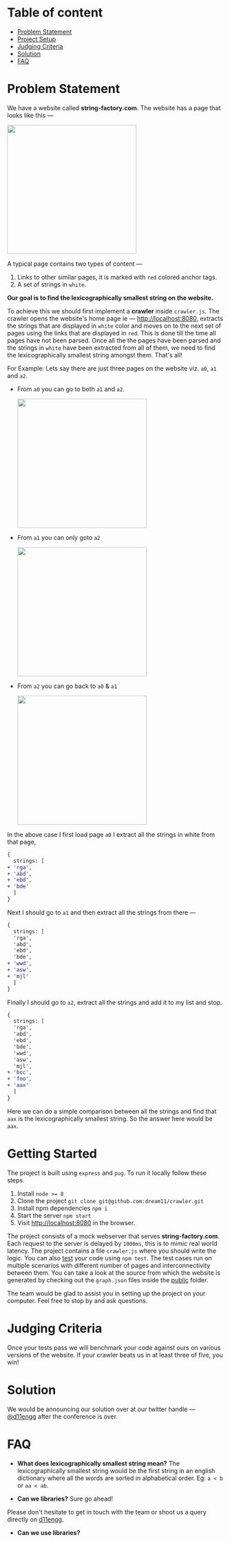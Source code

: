 # Table of content
  - [Problem Statement](#problem-statement)
  - [Project Setup](#project-setup)
  - [Judging Criteria](#judging-criteria)
  - [Solution](#solution)
  - [FAQ](#faq)

# Problem Statement
We have a website called **string-factory.com**. The website has a page that looks like this —

<img src='https://raw.githubusercontent.com/dream11/crawler/master/public/string-factory.png' height="300">

A typical page contains two types of content —
1. Links to other similar pages, it is marked with `red` colored anchor tags.
2. A set of strings in `white`.

**Our goal is to find the lexicographically smallest string on the website.**

To achieve this we should first implement a **crawler** inside `crawler.js`. The crawler opens the website's home page ie — [http://localhost:8080](http://localhost:8080), extracts the strings that are displayed in `white` color and moves on to the next set of pages using the links that are displayed in `red`. This is done till the time all pages have not been parsed. Once all the the pages have been parsed and the strings in `white` have been extracted from all of them, we need to find the lexicographically smallest string amongst them. That's all!

For Example: Lets say there are just three pages on the website viz. `a0`, `a1` and `a2`.

- From `a0` you can go to both `a1` and `a2`.

  <img src="https://raw.githubusercontent.com/dream11/crawler/master/public/example-a0.png" height="300" />

- From `a1` you can only goto `a2`

  <img src="https://raw.githubusercontent.com/dream11/crawler/master/public/example-a1.png" height="300" />

- From `a2` you can go back to `a0` & `a1`

  <img src="https://raw.githubusercontent.com/dream11/crawler/master/public/example-a2.png" height="300" />

In the above case I first load page `a0` I extract all the strings in white from that page,

```patch
{
  strings: [
+ 'rga',
+ 'abd',
+ 'ebd',
+ 'bde'
  ]
}
```

Next I should go to `a1` and then extract all the strings from there —

```patch
{
  strings: [
  'rga',
  'abd',
  'ebd',
  'bde',
+ 'wwd',
+ 'asw',
+ 'mjl'
  ]
}
```

Finally I should go to `a2`, extract all the strings and add it to my list and stop.

```patch
{
  strings: [
  'rga',
  'abd',
  'ebd',
  'bde',
  'wwd',
  'asw',
  'mjl',
+ 'bcc',
+ 'foo',
+ 'aax'
  ]
}
```

Here we can do a simple comparison between all the strings and find that `aax` is the lexicographically smallest string. So the answer here would be `aax`.


# Getting Started
The project is built using `express` and `pug`. To run it locally follow these steps.
  1. Install `node >= 8`
  1. Clone the project
    ```
    git clone git@github.com:dream11/crawler.git
    ```
  1. Install npm dependencies
    ```
    npm i
    ```
  1. Start the server
    ```
    npm start
    ```
  1. Visit [http://localhost:8080](http://localhost:8080) in the browser.


The project consists of a mock webserver that serves **string-factory.com**. Each request to the server is delayed by `1000ms`, this is to mimic real world latency. The project contains a file `crawler.js` where you should write the logic.
You can also [test] your code using `npm test`. The test cases run on multiple scenarios with different number of pages and interconnectivity between them. You can take a look at the source from which the website is generated by checking out the `graph.json` files inside the [public] folder.


[public]: https://github.com/dream11/crawler/tree/master/public
[test]:   https://github.com/dream11/crawler/blob/master/test/craweler.spec.js

The team would be glad to assist you in setting up the project on your computer. Feel free to stop by and ask questions.

# Judging Criteria
Once your tests pass we will benchmark your code against ours on various versions of the website. If your crawler beats us in at least three of five, you win!

# Solution
We would be announcing our solution over at our twitter handle — [@d11engg](https://twitter.com/D11Engg) after the conference is over.

# FAQ

- **What does lexicographically smallest string mean?**
  The lexicographically smallest string would be the first string in an english dictionary where all the words are sorted in alphabetical order. Eg: `a < b` or `aa < ab`.

- **Can we libraries?**
  Sure go ahead!

Please don't hesitate to get in touch with the team or shoot us a query directly on [d11engg](https://twitter.com/D11Engg).
- **Can we use libraries?**
